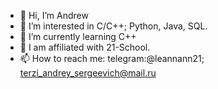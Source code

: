 - 👋 Hi, I’m Andrew
- 👀 I’m interested in C/C++; Python, Java, SQL.
- 🌱 I’m currently learning C++
- 💞️ I am affiliated with 21-School.
- 📫 How to reach me: telegram:@leannann21; terzi_andrey_sergeevich@mail.ru

<!---
leannann/leannann is a ✨ special ✨ repository because its `README.md` (this file) appears on your GitHub profile.
You can click the Preview link to take a look at your changes.
--->
